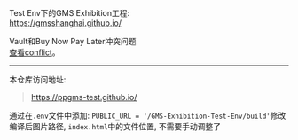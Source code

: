 

Test Env下的GMS Exhibition工程:  
<https://gmsshanghai.github.io/>

Vault和Buy Now Pay Later冲突问题  
[查看conflict](https://ppgms-test.github.io/vault-BNPL-conflict   "Vault和Buy Now Pay Later冲突问题 ")。


---

本仓库访问地址:
> https://ppgms-test.github.io/  

通过在`.env`文件中添加: `PUBLIC_URL = '/GMS-Exhibition-Test-Env/build'`修改编译后图片路径, `index.html`中的文件位置, 不需要手动调整了